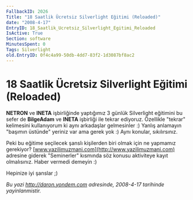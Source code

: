 ```yaml
---
FallbackID: 2026
Title: "18 Saatlik Ücretsiz Silverlight Eğitimi (Reloaded)"
date: "2008-4-17"
EntryID: 18_Saatlik_Ucretsiz_Silverlight_Egitimi_Reloaded
IsActive: True
Section: software
MinutesSpent: 0
Tags: Silverlight
old.EntryID: 0f4c4a99-50db-4dd7-83f2-1d3087bf8ac2
---
```

# 18 Saatlik Ücretsiz Silverlight Eğitimi (Reloaded)
**NETRON** ve **INETA** işbirliğinde yaptığımız 3 günlük Silverlight
eğitimini bu sefer de **BilgeAdam** ve **INETA** işbirliği ile tekrar
ediyoruz. Özellikle "tekrar" kelimesini kullanıyorum ki aynı arkadaşlar
gelmesinler :) Yanlış anlamayın "başımın üstünde" yeriniz var ama gerek
yok :) Aynı konular, sıkılırsınız.

Peki bu eğitime seçilecek şanslı kişilerden biri olmak için ne yapmamız
gerekiyor? [www.yazilimuzmani.com](http://www.yazilimuzmani.com)
adresine giderek "Seminerler" kısmında söz konusu aktiviteye kayıt
olmalısınız. Haber vermedi demeyin :)

Hepinize iyi şanslar ;)



*Bu yazi http://daron.yondem.com adresinde, 2008-4-17 tarihinde yayinlanmistir.*
